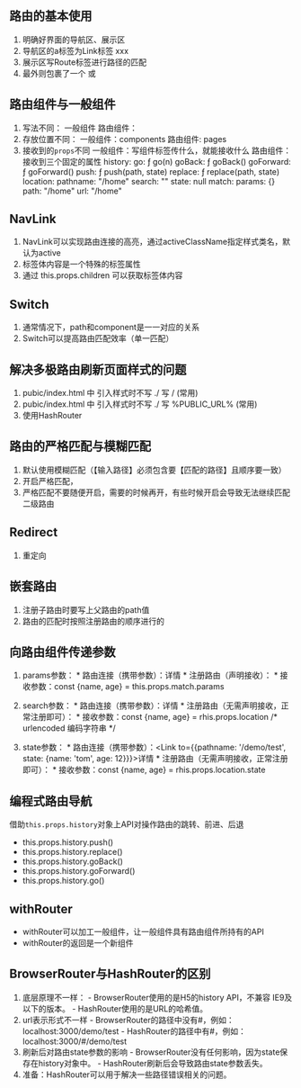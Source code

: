 ## 路由的基本使用
  1. 明确好界面的导航区、展示区
  2. 导航区的a标签为Link标签
    <Link to="/xxx">xxx</Link>
  3. 展示区写Route标签进行路径的匹配
    <Route path="/xxx" component={Xxx}>
  4. <App/>最外则包裹了一个<BrowserRouter> 或 <HashRouter>

## 路由组件与一般组件
  1. 写法不同：
    一般组件 <Demo/>
    路由组件：<Route path="/demo" conponent={Demo}>
  2. 存放位置不同：
    一般组件：components
    路由组件: pages
  3. 接收到的`props`不同
    一般组件：写组件标签传什么，就能接收什么
    路由组件：接收到三个固定的属性
          history:
            go: ƒ go(n)
            goBack: ƒ goBack()
            goForward: ƒ goForward()
            push: ƒ push(path, state)
            replace: ƒ replace(path, state)
          location:
            pathname: "/home"
            search: ""
            state: null
          match:
            params: {}
            path: "/home"
            url: "/home"

## NavLink
  1. NavLink可以实现路由连接的高亮，通过activeClassName指定样式类名，默认为active
  2. 标签体内容是一个特殊的标签属性
  3. 通过 this.props.children 可以获取标签体内容

## Switch
  1. 通常情况下，path和component是一一对应的关系
  2. Switch可以提高路由匹配效率（单一匹配）

## 解决多极路由刷新页面样式的问题
  1. pubic/index.html 中 引入样式时不写 ./ 写 / (常用)
  2. pubic/index.html 中 引入样式时不写 ./ 写 %PUBLIC_URL% (常用)
  3. 使用HashRouter

## 路由的严格匹配与模糊匹配
  1. 默认使用模糊匹配（【输入路径】必须包含要【匹配的路径】且顺序要一致）
  2. 开启严格匹配，<Route exact={true} path="/about" component={About}>
  3. 严格匹配不要随便开启，需要的时候再开，有些时候开启会导致无法继续匹配二级路由

## Redirect
  1. 重定向 <Redirect to="/xxx"/>

## 嵌套路由
  1. 注册子路由时要写上父路由的path值
  2. 路由的匹配时按照注册路由的顺序进行的

## 向路由组件传递参数
  1. params参数：
    * 路由连接（携带参数）：<Link to="/demo/test/tom/12">详情</Link>
    * 注册路由（声明接收）：<Route path="/demo/test/:name/:age" component={Test} />
    * 接收参数：const {name, age} = this.props.match.params

  2. search参数：
    * 路由连接（携带参数）：<Link to="/demo/test?name=tom&age=12">详情</Link>
    * 注册路由（无需声明接收，正常注册即可）：<Route path="/demo/test" component={Test}/>
    * 接收参数：const {name, age} = rhis.props.location /* urlencoded 编码字符串 */ 

  3. state参数：
    * 路由连接（携带参数）：<Link to={{pathname: '/demo/test', state: {name: 'tom', age: 12}}}>详情</Link>
    * 注册路由（无需声明接收，正常注册即可）：<Route path="/demo/test" component={Test}/>
    * 接收参数：const {name, age} = rhis.props.location.state


## 编程式路由导航
  借助`this.props.history`对象上API对操作路由的跳转、前进、后退
  - this.props.history.push()
  - this.props.history.replace()
  - this.props.history.goBack()
  - this.props.history.goForward()
  - this.props.history.go()

## withRouter
  - withRouter可以加工一般组件，让一般组件具有路由组件所持有的API
  - withRouter的返回是一个新组件

## BrowserRouter与HashRouter的区别
  1. 底层原理不一样：
    - BrowserRouter使用的是H5的history API，不兼容 IE9及以下的版本。
    - HashRouter使用的是URL的哈希值。
  2. url表示形式不一样
    - BrowserRouter的路径中没有#，例如：localhost:3000/demo/test
    - HashRouter的路径中有#，例如：localhost:3000/#/demo/test
  3. 刷新后对路由state参数的影响
    - BrowserRouter没有任何影响，因为state保存在history对象中。
    - HashRouter刷新后会导致路由state参数丢失。
  4. 准备：HashRouter可以用于解决一些路径错误相关的问题。
